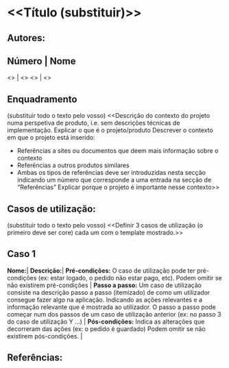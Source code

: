 # <<Título (substituir)>>



## Autores:

Número | Nome
-------------
<<num1>> | <<nome1>>
<<num2>> | <<nome2>>

## Enquadramento
(substituir todo o texto pelo vosso)
<<Descrição do contexto do projeto numa perspetiva de produto, i.e. sem descrições técnicas de implementação. 
Explicar o que é o projeto/produto
Descrever o contexto em que o projeto está inserido:
- Referências a sites ou documentos que deem mais informação sobre o contexto
- Referências a outros produtos similares
- Ambas os tipos de referências deve ser introduzidas nesta secção indicando um número que corresponde a uma entrada na secção de “Referências”
Explicar porque o projeto é importante nesse contexto>>

## Casos de utilização:
(substituir todo o texto pelo vosso)
<<Definir 3 casos de utilização (o primeiro deve ser core) cada um com o template mostrado.>> 

Caso 1
-----
**Nome:**|
**Descrição:**|
**Pré-condições:**
O caso de utilização pode ter pré-condições (ex: estar logado, o pedido não estar pago, etc). 
Podem omitir se não existirem pré-condições |
**Passo a passo:**
Um caso de utilização consiste na descrição passo a passo (itemizado) de como um utilizador consegue fazer algo na aplicação. Indicando as ações relevantes e a informação relevante que é mostrada ao utilizador.
O passo a passo pode começar num dos passos de um caso de utilização anterior (ex: no passo 3 do caso de utilização Y …) |
**Pós-condições:**
Indica as alterações que decorreram das ações (ex: o pedido é guardado)
Podem omitir se não existirem pós-condições. |

## Referências:

 
